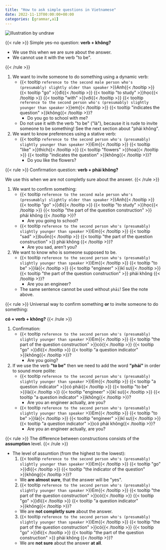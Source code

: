 ```yaml
---
title: "How to ask simple questions in Vietnamese"
date: 2022-11-13T00:00:00+00:00
categories: [grammar,a1]
---
```


![illustration by undraw](/images/undraw_Faq_re_31cw.png)

{{< rule >}}
Simple yes-no question: **verb + không?**

- We use this when we are sure about the answer.
- We cannot use it with the verb "to be".

{{< /rule >}}

1. We want to invite someone to do something using a dynamic verb:
    - {{< tooltip `
        reference to the second male person who's
        (presumably) slightly older than speaker
      ` >}}Anh{{< /tooltip >}}
      {{< tooltip "go" >}}đi{{< /tooltip >}}
      {{< tooltip "to study" >}}học{{< /tooltip >}}
      {{< tooltip "with" >}}với{{< /tooltip >}}
      {{< tooltip `
            reference to the second person who's
            (presumably) slightly younger than speaker
      ` >}}em{{< /tooltip >}}
      {{< tooltip "indicates the question" >}}không{{< /tooltip >}}?
        - Do you go to school with me?
    - Do not use it with the verb "to be" ("là"),
      because it is rude to invite someone to be something!
      See the next section about "phải không".
2. We want to know preferences using a stative verb:
    - {{< tooltip `
            reference to the second person who's
            (presumably) slightly younger than speaker
      ` >}}Em{{< /tooltip >}}
      {{< tooltip "like" >}}thích{{< /tooltip >}}
      {{< tooltip "flowers" >}}hoa{{< /tooltip >}}
      {{< tooltip "indicates the question" >}}không{{< /tooltip >}}?
        - Do you like the flowers?

{{< rule >}}
Confirmation question: **verb + phải không?**

We use this when we are not completly sure about the answer.
{{< /rule >}}

1. We want to confirm something:
    - {{< tooltip `
        reference to the second male person who's
        (presumably) slightly older than speaker
      ` >}}Anh{{< /tooltip >}}
      {{< tooltip "go" >}}đi{{< /tooltip >}}
      {{< tooltip "to study" >}}học{{< /tooltip >}}
      {{< tooltip "the part of the question construction" >}}
      phải không
      {{< /tooltip >}}?
        - Are you going to school?
    - {{< tooltip `
            reference to the second person who's
            (presumably) slightly younger than speaker
      ` >}}Em{{< /tooltip >}}
      {{< tooltip "sad" >}}buồn{{< /tooltip >}}
      {{< tooltip "the part of the question construction" >}}
      phải không
      {{< /tooltip >}}?
        - Are you sad, aren't you?
2. We want to know who is someone supposed to be.
    - {{< tooltip `
            reference to the second person who's
            (presumably) slightly younger than speaker
      ` >}}Em{{< /tooltip >}}
      {{< tooltip "to be" >}}là{{< /tooltip >}}
      {{< tooltip "engineer" >}}kĩ sư{{< /tooltip >}}
      {{< tooltip "the part of the question construction" >}}
      phải không
      {{< /tooltip >}}?
        - Are you an engineer?
    - The same sentence cannot be used without `phải`! See the note above.

{{< rule >}}
Universal way to confirm something **or** to invite someone to do something:

**có + verb + không?**
{{< /rule >}}

1. Confirmation:
    - {{< tooltip `
            reference to the second person who's
            (presumably) slightly younger than speaker
      ` >}}Em{{< /tooltip >}}
      {{< tooltip "the part of the question construction" >}}có{{< /tooltip >}}
      {{< tooltip "go" >}}đi{{< /tooltip >}}
      {{< tooltip "a question indicator" >}}không{{< /tooltip >}}?
        - Are you going?
2. If we use the verb **"to be"** then we need to add
   the word **"phải"** in order to sound more polite:
    - {{< tooltip `
            reference to the second person who's
            (presumably) slightly younger than speaker
      ` >}}Em{{< /tooltip >}}
      {{< tooltip "a question indicator" >}}có phải{{< /tooltip >}}
      {{< tooltip "to be" >}}là{{< /tooltip >}}
      {{< tooltip "engineer" >}}kĩ sư{{< /tooltip >}}
      {{< tooltip "a question indicator" >}}không{{< /tooltip >}}?
        - Are you an engineer actually, are you?
    - {{< tooltip `
            reference to the second person who's
            (presumably) slightly younger than speaker
      ` >}}Em{{< /tooltip >}}
      {{< tooltip "to be" >}}là{{< /tooltip >}}
      {{< tooltip "engineer" >}}kĩ sư{{< /tooltip >}}
      {{< tooltip "a question indicator" >}}có phải không{{< /tooltip >}}?
        - Are you an engineer actually, are you?

{{< rule >}}
The difference between constructions consists of the **assumption** level.
{{< /rule >}}

- The level of assumtion (from the highest to the lowest):
    1. {{< tooltip `
          reference to the second person who's
          (presumably) slightly younger than speaker
      ` >}}Em{{< /tooltip >}}
      {{< tooltip "go" >}}đi{{< /tooltip >}}
      {{< tooltip "the indicator of the question" >}}không{{< /tooltip >}}?
    - We **are almost sure**, that the answer will be "yes".
    2. {{< tooltip `
          reference to the second person who's
          (presumably) slightly younger than speaker
      ` >}}Em{{< /tooltip >}}
      {{< tooltip "the part of the question construction" >}}có{{< /tooltip >}}
      {{< tooltip "go" >}}đi{{< /tooltip >}}
      {{< tooltip "a question indicator" >}}không{{< /tooltip >}}?
    - We are **not completly sure** about the answer.
    3. {{< tooltip `
          reference to the second person who's
          (presumably) slightly younger than speaker
      ` >}}Em{{< /tooltip >}}
      {{< tooltip "the part of the question construction" >}}có{{< /tooltip >}}
      {{< tooltip "go" >}}đi{{< /tooltip >}}
      {{< tooltip "the part of the question construction" >}}
      phải không
      {{< /tooltip >}}?
    - We are **not sure** about the answer **at all**.
